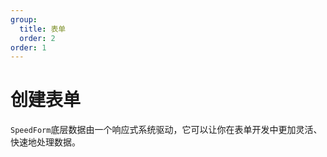```yaml
---
group:
  title: 表单
  order: 2
order: 1  
---
```


# 创建表单

`SpeedForm`底层数据由一个响应式系统驱动，它可以让你在表单开发中更加灵活、快速地处理数据。

